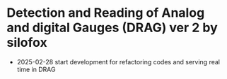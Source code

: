 # Detection and Reading of Analog and digital Gauges (DRAG) ver 2 by silofox

- 2025-02-28 start development for refactoring codes and serving real time in DRAG